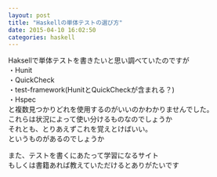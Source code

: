 ```yaml
---
layout: post
title: "Haskellの単体テストの選び方"
date: 2015-04-10 16:02:50
categories: haskell
---
```

<p>Haksellで単体テストを書きたいと思い調べていたのですが<br>
・Hunit<br>
・QuickCheck<br>
・test-framework(HunitとQuickCheckが含まれる？)<br>
・Hspec<br>
と複数見つかりどれを使用するのがいいのかわかりませんでした。<br>
これらは状況によって使い分けるものなのでしょうか<br>
それとも、とりあえずこれを覚えとけばいい。<br>
というものがあるのでしょうか</p>

<p>また、テストを書くにあたって学習になるサイト<br>
もしくは書籍あれば教えていただけるとありがたいです</p>
